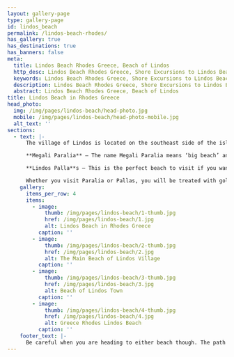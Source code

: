```yaml
---
layout: gallery-page
type: gallery-page
id: lindos_beach
permalink: /lindos-beach-rhodes/
has_gallery: true
has_destinations: true
has_banners: false
meta:
  title: Lindos Beach Rhodes Greece, Beach of Lindos
  http_desc: Lindos Beach Rhodes Greece, Shore Excursions to Lindos Beach in Rhodes Greece
  keywords: Lindos Beach Rhodes Greece, Shore Excursions to Lindos Beach in Rhodes Greece
  description: Lindos Beach Rhodes Greece, Shore Excursions to Lindos Beach in Rhodes Greece
  abstract: Lindos Beach Rhodes Greece, Beach of Lindos
title: Lindos Beach in Rhodes Greece
head_photo:
  img: /img/pages/lindos-beach/head-photo.jpg
  mobile: /img/pages/lindos-beach/head-photo-mobile.jpg
  alt_text: ''
sections:
  - text: |-
      The village of Lindos is located on the southeast side of the island and it is well-known not only for its ideal location, but also its beaches:

      **Megali Paralia** – The name Megali Paralia means ‘big beach’ and it is just walking distance from Lindos village. It is also the largest beach on the island.

      **Lindos Palla**s – This is the perfect beach to visit if you want to arrange a private picnic for two. Lindos Pallas is a peaceful and small beach compared to Megali Paralia.

      Whether you visit Paralia or Pallas, you will be treated with golden sands and crystal-clear water. Visitors can lounge besides the beach on comfortable sun beds and when they feel puckish, they can head to one of the restaurants. Fancy a dip in the clear water? Bring your bathing suit and change into it in one of the many changing rooms before taking the plunge.
    gallery:
      items_per_row: 4
      items:
        - image:
            thumb: /img/pages/lindos-beach/1-thumb.jpg
            href: /img/pages/lindos-beach/1.jpg
            alt: Lindos Beach in Rhodes Greece
          caption: ''
        - image:
            thumb: /img/pages/lindos-beach/2-thumb.jpg
            href: /img/pages/lindos-beach/2.jpg
            alt: The Main Beach of Lindos Village
          caption: ''
        - image:
            thumb: /img/pages/lindos-beach/3-thumb.jpg
            href: /img/pages/lindos-beach/3.jpg
            alt: Beach of Lindos Town
          caption: ''
        - image:
            thumb: /img/pages/lindos-beach/4-thumb.jpg
            href: /img/pages/lindos-beach/4.jpg
            alt: Greece Rhodes Lindos Beach
          caption: ''
    footer_text: |-
      Be careful when you are heading to either beach though. The path that originates from the village is quite steep, so make sure you have sturdy shoes on. However, once you get to your destination, you can let loose, change into swimwear, lose the shoes, and just have fun with your family. The best thing about the beach is that it is well-protected from Mother Nature because of the rocky peninsula. So, you can enjoy jet skiing or ride a banana boat out on the water without fear. 
---
```


